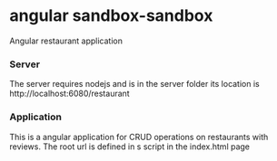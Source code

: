 angular sandbox-sandbox
================

Angular restaurant application

<h3>Server</h3>
The server requires nodejs and is in the server folder its location
is http://localhost:6080/restaurant

<h3>Application</h3>

This is a angular application for CRUD operations on restaurants with
reviews. The root url is defined in s script in the index.html page
